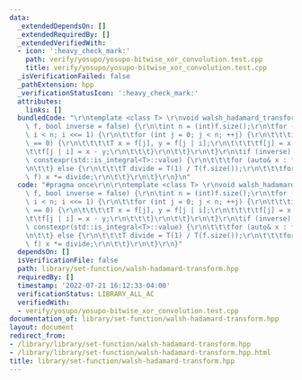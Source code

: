 ```yaml
---
data:
  _extendedDependsOn: []
  _extendedRequiredBy: []
  _extendedVerifiedWith:
  - icon: ':heavy_check_mark:'
    path: verify/yosupo/yosupo-bitwise_xor_convolution.test.cpp
    title: verify/yosupo/yosupo-bitwise_xor_convolution.test.cpp
  _isVerificationFailed: false
  _pathExtension: hpp
  _verificationStatusIcon: ':heavy_check_mark:'
  attributes:
    links: []
  bundledCode: "\r\ntemplate <class T> \r\nvoid walsh_hadamard_transformation(std::vector<T>&\
    \ f, bool inverse = false) {\r\n\tint n = (int)f.size();\r\n\tfor (int i = 1;\
    \ i < n; i <<= 1) {\r\n\t\tfor (int j = 0; j < n; ++j) {\r\n\t\t\tif ((j & i)\
    \ == 0) {\r\n\t\t\t\tT x = f[j], y = f[j | i];\r\n\t\t\t\tf[j] = x + y;\r\n\t\t\
    \t\tf[j | i] = x - y;\r\n\t\t\t}\r\n\t\t}\r\n\t}\r\n\tif (inverse) {\r\n\t\tif\
    \ constexpr(std::is_integral<T>::value) {\r\n\t\t\tfor (auto& x : f) x /= n;\r\
    \n\t\t} else {\r\n\t\t\tT divide = T(1) / T(f.size());\r\n\t\t\tfor (auto& x :\
    \ f) x *= divide;\r\n\t\t}\r\n\t}\r\n}\n"
  code: "#pragma once\r\n\r\ntemplate <class T> \r\nvoid walsh_hadamard_transformation(std::vector<T>&\
    \ f, bool inverse = false) {\r\n\tint n = (int)f.size();\r\n\tfor (int i = 1;\
    \ i < n; i <<= 1) {\r\n\t\tfor (int j = 0; j < n; ++j) {\r\n\t\t\tif ((j & i)\
    \ == 0) {\r\n\t\t\t\tT x = f[j], y = f[j | i];\r\n\t\t\t\tf[j] = x + y;\r\n\t\t\
    \t\tf[j | i] = x - y;\r\n\t\t\t}\r\n\t\t}\r\n\t}\r\n\tif (inverse) {\r\n\t\tif\
    \ constexpr(std::is_integral<T>::value) {\r\n\t\t\tfor (auto& x : f) x /= n;\r\
    \n\t\t} else {\r\n\t\t\tT divide = T(1) / T(f.size());\r\n\t\t\tfor (auto& x :\
    \ f) x *= divide;\r\n\t\t}\r\n\t}\r\n}"
  dependsOn: []
  isVerificationFile: false
  path: library/set-function/walsh-hadamard-transform.hpp
  requiredBy: []
  timestamp: '2022-07-21 16:12:33-04:00'
  verificationStatus: LIBRARY_ALL_AC
  verifiedWith:
  - verify/yosupo/yosupo-bitwise_xor_convolution.test.cpp
documentation_of: library/set-function/walsh-hadamard-transform.hpp
layout: document
redirect_from:
- /library/library/set-function/walsh-hadamard-transform.hpp
- /library/library/set-function/walsh-hadamard-transform.hpp.html
title: library/set-function/walsh-hadamard-transform.hpp
---
```

